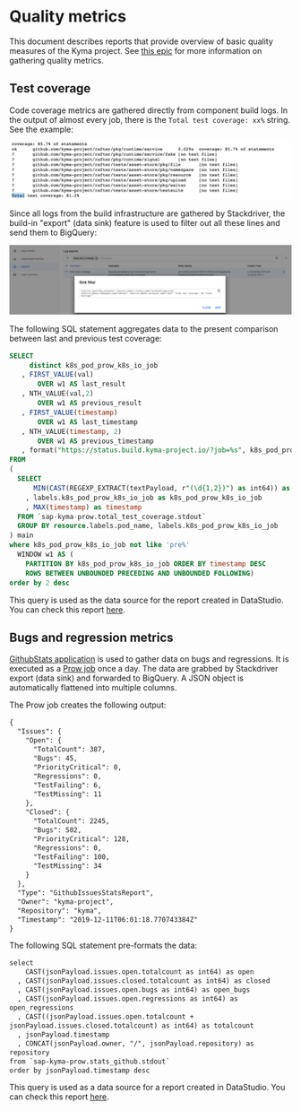 # Quality metrics

This document describes reports that provide overview of basic quality measures of the Kyma project.
See [this epic](https://github.com/kyma-project/kyma/issues/5472) for more information on gathering quality metrics.

## Test coverage

Code coverage metrics are gathered directly from component build logs.
In the output of almost every job, there is the `Total test coverage: xx%` string. See the example:

![test coverage logs](./assets/test-coverage-logs.png)

Since all logs from the build infrastructure are gathered by Stackdriver, the build-in "export" (data sink) feature is used to filter out all these lines and send them to BigQuery:

![gcp export ui](./assets/gcp-export-ui.png)

The following SQL statement aggregates data to the present comparison between last and previous test coverage:
```SQL
SELECT
     distinct k8s_pod_prow_k8s_io_job
   , FIRST_VALUE(val)
       OVER w1 AS last_result
   , NTH_VALUE(val,2)
       OVER w1 AS previous_result
   , FIRST_VALUE(timestamp)
       OVER w1 AS last_timestamp
   , NTH_VALUE(timestamp, 2)
       OVER w1 AS previous_timestamp
   , format("https://status.build.kyma-project.io/?job=%s", k8s_pod_prow_k8s_io_job)  as link
FROM 
(
  SELECT
      MIN(CAST(REGEXP_EXTRACT(textPayload, r"(\d{1,2})") as int64)) as val
    , labels.k8s_pod_prow_k8s_io_job as k8s_pod_prow_k8s_io_job
    , MAX(timestamp) as timestamp
  FROM `sap-kyma-prow.total_test_coverage.stdout`
  GROUP BY resource.labels.pod_name, labels.k8s_pod_prow_k8s_io_job
) main
where k8s_pod_prow_k8s_io_job not like 'pre%'
  WINDOW w1 AS (
    PARTITION BY k8s_pod_prow_k8s_io_job ORDER BY timestamp DESC
    ROWS BETWEEN UNBOUNDED PRECEDING AND UNBOUNDED FOLLOWING)
order by 2 desc
```

This query is used as the data source for the report created in DataStudio.
You can check this report [here](https://datastudio.google.com/open/1TmjzxgO8yTGVdG5kQ0Y-99M-bBysfyTR).


## Bugs and regression metrics

[GithubStats application](https://github.com/kyma-project/test-infra/tree/master/development/tools/cmd/githubstats) 
is used to gather data on bugs and regressions. It is executed as a [Prow job](https://status.build.kyma-project.io/?job=github-stats) once a day. The data are grabbed by Stackdriver export (data sink) and forwarded to BigQuery.
A JSON object is automatically flattened into multiple columns. 

The Prow job creates the following output:
```
{
  "Issues": {
    "Open": {
      "TotalCount": 387,
      "Bugs": 45,
      "PriorityCritical": 0,
      "Regressions": 0,
      "TestFailing": 6,
      "TestMissing": 11
    },
    "Closed": {
      "TotalCount": 2245,
      "Bugs": 502,
      "PriorityCritical": 128,
      "Regressions": 0,
      "TestFailing": 100,
      "TestMissing": 34
    }
  },
  "Type": "GithubIssuesStatsReport",
  "Owner": "kyma-project",
  "Repository": "kyma",
  "Timestamp": "2019-12-11T06:01:18.770743384Z"
}
```
The following SQL statement pre-formats the data:

```
select 
    CAST(jsonPayload.issues.open.totalcount as int64) as open
  , CAST(jsonPayload.issues.closed.totalcount as int64) as closed
  , CAST(jsonPayload.issues.open.bugs as int64) as open_bugs
  , CAST(jsonPayload.issues.open.regressions as int64) as open_regressions
  , CAST((jsonPayload.issues.open.totalcount + jsonPayload.issues.closed.totalcount) as int64) as totalcount
  , jsonPayload.timestamp
  , CONCAT(jsonPayload.owner, "/", jsonPayload.repository) as repository
from `sap-kyma-prow.stats_github.stdout`
order by jsonPayload.timestamp desc	
```

This query is used as a data source for a report created in DataStudio.
You can check this report [here](https://datastudio.google.com/open/1YbERoxkmrpLBPHpf00CINKcETkV810Tg).
